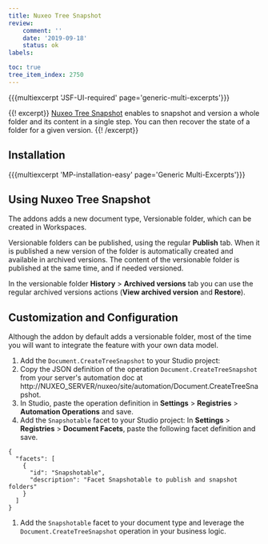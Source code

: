 ```yaml
---
title: Nuxeo Tree Snapshot
review:
    comment: ''
    date: '2019-09-18'
    status: ok
labels:

toc: true
tree_item_index: 2750
---
```


{{{multiexcerpt 'JSF-UI-required' page='generic-multi-excerpts'}}}

{{! excerpt}}
[Nuxeo Tree Snapshot](https://connect.nuxeo.com/nuxeo/site/marketplace/package/nuxeo-tree-snapshot) enables to snapshot and version a whole folder and its content in a single step. You can then recover the state of a folder for a given version.
{{! /excerpt}}

## Installation

{{{multiexcerpt 'MP-installation-easy' page='Generic Multi-Excerpts'}}}

## Using Nuxeo Tree Snapshot

The addons adds a new document type, Versionable folder, which can be created in Workspaces.

Versionable folders can be published, using the regular **Publish** tab. When it is published a new version of the folder is automatically created and available in archived versions. The content of the versionable folder is published at the same time, and if needed versioned.

In the versionable folder **History**&nbsp;> **Archived versions** tab you can use the regular archived versions actions (**View archived version** and **Restore**).

## Customization and Configuration

Although the addon by default adds a versionable folder, most of the time you will want to integrate the feature with your own data model.

1. Add the `Document.CreateTreeSnapshot` to your Studio project:
  1.  Copy the JSON definition of the operation `Document.CreateTreeSnapshot` from your server's automation doc at http://NUXEO_SERVER/nuxeo/site/automation/Document.CreateTreeSnapshot.
  1. In Studio, paste the operation definition in **Settings**&nbsp;> **Registries**&nbsp;> **Automation Operations** and save.
1. Add the `Snapshotable` facet to your Studio project: In **Settings**&nbsp;> **Registries**&nbsp;> **Document Facets**, paste the following facet definition and save.
  ```
  {
    "facets": [
      {
        "id": "Snapshotable",
        "description": "Facet Snapshotable to publish and snapshot folders"
      }
    ]
  }
  ```
1. Add the `Snapshotable` facet to your document type and leverage the `Document.CreateTreeSnapshot` operation in your business logic.
